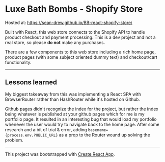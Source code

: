 # Luxe Bath Bombs - Shopify Store

Hosted at: https://sean-drew.github.io/BB-react-shopify-store/

Built with React, this web store connects to the Shopify API to handle product checkout and payment processing. This is a dev project and not a real store, so please **do not** make any purchases.

There are a few components to this web store including a rich home page, product pages (with some subject oriented dummy text) and checkout/cart functionality.

---

## Lessons learned

My biggest takeaway from this was implementing a React SPA with BrowserRouter rather than HashRouter while it's hosted on Github. 

Github pages didn't recognize the index for the project, but rather the index being whatever is published at your github pages which for me is my portfolio page. It resulted in an interesting bug that would load my portfolio whenever the user would try to navigate back to the home page. After some research and a bit of trial & error, adding ```basename={process.env.PUBLIC_URL}``` as a prop to the Router wound up solving the problem.

---

This project was bootstrapped with [Create React App](https://github.com/facebook/create-react-app).
